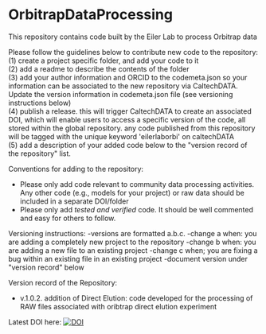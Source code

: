 # OrbitrapDataProcessing
This repository contains code built by the Eiler Lab to process Orbitrap data 

Please follow the guidelines below to contribute new code to the repository:<br />
(1) create a project specific folder, and add your code to it <br />
(2) add a readme to describe the contents of the folder<br />
(3) add your author information and ORCID to the codemeta.json so your information can be associated to the new repository via CaltechDATA. Update the version information in codemeta.json file (see versioning instructions below) <br />
(4) publish a release. this will trigger CaltechDATA to create an associated DOI, which will enable users to access a specific version of the code, all stored within the global repository. any code published from this repository will be tagged with the unique keyword 'eilerlaborbi' on caltechDATA<br />
(5) add a description of your added code below to the "version record of the repository" list.<br />

Conventions for adding to the repository:
- Please only add code relevant to community data processing activities. Any other code (e.g., models for your project) or raw data should be included in a separate DOI/folder
- Please only add *tested and verified* code. It should be well commented and easy for others to follow.

Versioning instructions:
-versions are formatted a.b.c.
-change a when: you are adding a completely new project to the repository
-change b when: you are adding a new file to an existing project
-change c when; you are fixing a bug within an existing file in an existing project
-document version under "version record" below

Version record of the Repository:
- v.1.0.2. addition of Direct Elution: code developed for the processing of RAW files associated with oribtrap direct elution experiment

Latest DOI here:  [![DOI](https://data.caltech.edu/badge/421975144.svg)](https://data.caltech.edu/badge/latestdoi/421975144)

